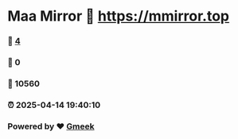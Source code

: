 # Maa Mirror :link: https://mmirror.top 
### :page_facing_up: [4](https://mmirror.top/tag.html) 
### :speech_balloon: 0 
### :hibiscus: 10560 
### :alarm_clock: 2025-04-14 19:40:10 
### Powered by :heart: [Gmeek](https://github.com/Meekdai/Gmeek)
